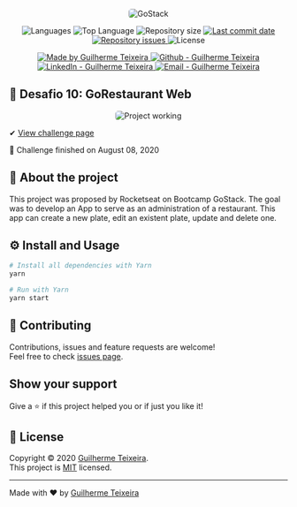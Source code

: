 <p align="center">
    <img alt="GoStack" src="https://storage.googleapis.com/golden-wind/bootcamp-gostack/header-desafios-new.png" style="border-radius:5px;"/>
</p>

<p align="center">
  <img alt="Languages" src="https://img.shields.io/github/languages/count/guitexa/bootcamp-gostack-challenge-10">
  <img alt="Top Language" src="https://img.shields.io/github/languages/top/guitexa/bootcamp-gostack-challenge-10">
  <img alt="Repository size" src="https://img.shields.io/github/repo-size/guitexa/bootcamp-gostack-challenge-10">
  <a href="https://github.com/guitexa/bootcamp-gostack-challenge-10/commits/master">
    <img alt="Last commit date" src="https://img.shields.io/github/last-commit/guitexa/bootcamp-gostack-challenge-10">
  </a>
   <a href="https://github.com/guitexa/bootcamp-gostack-challenge-10/issues">
    <img alt="Repository issues" src="https://img.shields.io/github/issues/guitexa/bootcamp-gostack-challenge-10">
  </a>
  <img alt="License" src="https://img.shields.io/github/license/guitexa/bootcamp-gostack-challenge-10">
</p>

<p align="center">

  <a href="https://github.com/guitexa" target="_blank">
    <img alt="Made by Guilherme Teixeira" src="https://img.shields.io/badge/made%20by-Guilherme_Teixeira-informational">
  </a>
  <a href="https://github.com/guitexa" target="_blank" >
    <img alt="Github - Guilherme Teixeira" src="https://img.shields.io/badge/Github--%23F8952D?style=social&logo=github">
  </a>
  <a href="https://www.linkedin.com/in/guitexa/" target="_blank" >
    <img alt="LinkedIn - Guilherme Teixeira" src="https://img.shields.io/badge/Linkedin--%23F8952D?style=social&logo=linkedin">
  </a>
  <a href="mailto:guilhermetexa@outlook.com" target="_blank" >
    <img alt="Email - Guilherme Teixeira" src="https://img.shields.io/badge/Email--%23F8952D?style=social&logo=gmail">
  </a>

</p>

## :rocket: Desafio 10: GoRestaurant Web

<p align="center">
<img alt="Project working" src="https://media.giphy.com/media/Pmcf4rC7eyu3jYpDGg/giphy.gif" style="border-radius:5px;"/>
</p>

✔ [View challenge page](https://github.com/Rocketseat/bootcamp-gostack-desafios/tree/master/desafio-reactjs-crud)

🏁 Challenge finished on August 08, 2020

## 📜 About the project

This project was proposed by Rocketseat on Bootcamp GoStack. The goal was to develop an App to serve as an administration of a restaurant. This app can create a new plate, edit an existent plate, update and delete one.

## ⚙️ Install and Usage

```sh
# Install all dependencies with Yarn
yarn

# Run with Yarn
yarn start
```

## 🤝 Contributing

Contributions, issues and feature requests are welcome!<br />Feel free to check [issues page](https://github.com/guitexa/bootcamp-gostack-challenge-10/issues).

## Show your support

Give a ⭐️ if this project helped you or if just you like it!

## 📝 License

Copyright © 2020 [Guilherme Teixeira](https://github.com/guitexa).<br />
This project is [MIT](https://github.com/guitexa/bootcamp-gostack-challenge-10/blob/master/LICENSE.txt) licensed.

---

Made with :heart: by [Guilherme Teixeira](https://github.com/guitexa)

